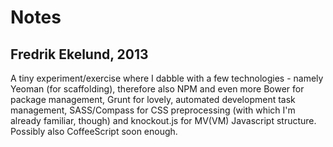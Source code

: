 # Notes
## Fredrik Ekelund, 2013

A tiny experiment/exercise where I dabble with a few technologies - namely Yeoman (for scaffolding), therefore also NPM and even more Bower for package management, Grunt for lovely, automated development task management, SASS/Compass for CSS preprocessing (with which I'm already familiar, though) and knockout.js for MV(VM) Javascript structure. Possibly also CoffeeScript soon enough.